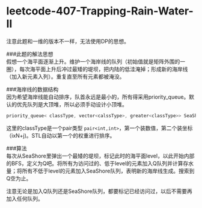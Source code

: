# leetcode-407-Trapping-Rain-Water-II
注意此题和一维的版本不一样，无法使用DP的思想。

###此题的解法思想   
假想一个海平面逐渐上升。维护一个海岸线的队列（初始值就是矩阵外围的一圈），每次海平面上升后冲过最矮的堤坝，把内陆的低洼淹掉；形成新的海岸线（加入新元素入列）。重复直至所有元素都被淹没。  

###海岸线的数据结构   
因为希望海岸线能自动排序，队首永远是最小的，所有得采用priority_queue。默认的优先队列是大顶堆，所以必须手动设计小顶堆。    
```cpp    
priority_queue< classType, vector<calssType>, greater<classType>> SeaShore
```   
这里的classType是一个pair类型 ```pair<int,int>```，第一个装数值，第二个装坐标（ixN+j)。STL自动以第一个的权重进行排序。    

###算法   
每次从SeaShore里弹出一个最矮的堤坝，标记此时的海平面level，以此开始内部的BFS，定义为Q吧。将所有为访问过的、低于level的元素加入Q队列并计算存水量；将所有不低于level的元素加入SeaShore队列，表明新的海岸线生成。搜索到Q空为止。  

注意无论是加入Q队列还是SeaShore队列，都要标记已经访问过，以后不需要再加入任何队列。
